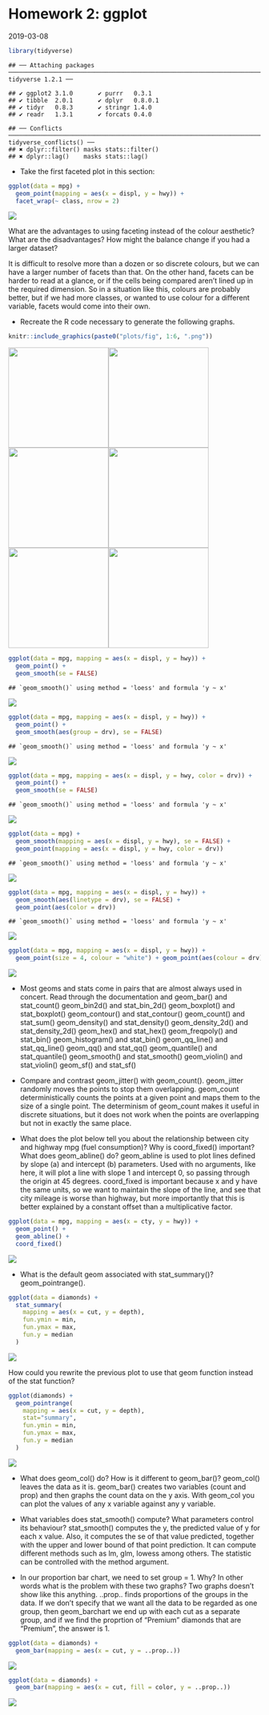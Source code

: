 Homework 2: ggplot
================
2019-03-08

``` r
library(tidyverse)
```

    ## ── Attaching packages ──────────────────────────────────────────────────────────────────────────────────────────────────── tidyverse 1.2.1 ──

    ## ✔ ggplot2 3.1.0       ✔ purrr   0.3.1  
    ## ✔ tibble  2.0.1       ✔ dplyr   0.8.0.1
    ## ✔ tidyr   0.8.3       ✔ stringr 1.4.0  
    ## ✔ readr   1.3.1       ✔ forcats 0.4.0

    ## ── Conflicts ─────────────────────────────────────────────────────────────────────────────────────────────────────── tidyverse_conflicts() ──
    ## ✖ dplyr::filter() masks stats::filter()
    ## ✖ dplyr::lag()    masks stats::lag()

  - Take the first faceted plot in this section:

<!-- end list -->

``` r
ggplot(data = mpg) + 
  geom_point(mapping = aes(x = displ, y = hwy)) + 
  facet_wrap(~ class, nrow = 2)
```

![](index_files/figure-gfm/unnamed-chunk-2-1.png)<!-- -->

What are the advantages to using faceting instead of the colour
aesthetic? What are the disadvantages? How might the balance change if
you had a larger dataset?

It is difficult to resolve more than a dozen or so discrete colours, but
we can have a larger number of facets than that. On the other hand,
facets can be harder to read at a glance, or if the cells being compared
aren’t lined up in the required dimension. So in a situation like this,
colours are probably better, but if we had more classes, or wanted to
use colour for a different variable, facets would come into their own.

  - Recreate the R code necessary to generate the following
graphs.

<!-- end list -->

``` r
knitr::include_graphics(paste0("plots/fig", 1:6, ".png"))
```

<img src="plots/fig1.png" width="200" /><img src="plots/fig2.png" width="200" /><img src="plots/fig3.png" width="200" /><img src="plots/fig4.png" width="200" /><img src="plots/fig5.png" width="200" /><img src="plots/fig6.png" width="200" />

``` r
ggplot(data = mpg, mapping = aes(x = displ, y = hwy)) + 
  geom_point() + 
  geom_smooth(se = FALSE)
```

    ## `geom_smooth()` using method = 'loess' and formula 'y ~ x'

![](index_files/figure-gfm/unnamed-chunk-4-1.png)<!-- -->

``` r
ggplot(data = mpg, mapping = aes(x = displ, y = hwy)) + 
  geom_point() + 
  geom_smooth(aes(group = drv), se = FALSE)
```

    ## `geom_smooth()` using method = 'loess' and formula 'y ~ x'

![](index_files/figure-gfm/unnamed-chunk-5-1.png)<!-- -->

``` r
ggplot(data = mpg, mapping = aes(x = displ, y = hwy, color = drv)) + 
  geom_point() + 
  geom_smooth(se = FALSE)
```

    ## `geom_smooth()` using method = 'loess' and formula 'y ~ x'

![](index_files/figure-gfm/unnamed-chunk-6-1.png)<!-- -->

``` r
ggplot(data = mpg) + 
  geom_smooth(mapping = aes(x = displ, y = hwy), se = FALSE) +
  geom_point(mapping = aes(x = displ, y = hwy, color = drv))
```

    ## `geom_smooth()` using method = 'loess' and formula 'y ~ x'

![](index_files/figure-gfm/unnamed-chunk-7-1.png)<!-- -->

``` r
ggplot(data = mpg, mapping = aes(x = displ, y = hwy)) + 
  geom_smooth(aes(linetype = drv), se = FALSE) +
  geom_point(aes(color = drv))
```

    ## `geom_smooth()` using method = 'loess' and formula 'y ~ x'

![](index_files/figure-gfm/unnamed-chunk-8-1.png)<!-- -->

``` r
ggplot(data = mpg, mapping = aes(x = displ, y = hwy)) + 
  geom_point(size = 4, colour = "white") + geom_point(aes(colour = drv))
```

![](index_files/figure-gfm/unnamed-chunk-9-1.png)<!-- -->

  - Most geoms and stats come in pairs that are almost always used in
    concert. Read through the documentation and geom\_bar() and
    stat\_count() geom\_bin2d() and stat\_bin\_2d() geom\_boxplot() and
    stat\_boxplot() geom\_contour() and stat\_contour() geom\_count()
    and stat\_sum() geom\_density() and stat\_density()
    geom\_density\_2d() and stat\_density\_2d() geom\_hex() and
    stat\_hex() geom\_freqpoly() and stat\_bin() geom\_histogram() and
    stat\_bin() geom\_qq\_line() and stat\_qq\_line() geom\_qq() and
    stat\_qq() geom\_quantile() and stat\_quantile() geom\_smooth() and
    stat\_smooth() geom\_violin() and stat\_violin() geom\_sf() and
    stat\_sf()

  - Compare and contrast geom\_jitter() with geom\_count(). geom\_jitter
    randomly moves the points to stop them overlapping. geom\_count
    deterministically counts the points at a given point and maps them
    to the size of a single point. The determinism of geom\_count makes
    it useful in discrete situations, but it does not work when the
    points are overlapping but not in exactly the same place.

  - What does the plot below tell you about the relationship between
    city and highway mpg (fuel consumption)? Why is coord\_fixed()
    important? What does geom\_abline() do? geom\_abline is used to plot
    lines defined by slope (a) and intercept (b) parameters. Used with
    no arguments, like here, it will plot a line with slope 1 and
    intercept 0, so passing through the origin at 45 degrees.
    coord\_fixed is important because x and y have the same units, so we
    want to maintain the slope of the line, and see that city mileage is
    worse than highway, but more importantly that this is better
    explained by a constant offset than a multiplicative factor.

<!-- end list -->

``` r
ggplot(data = mpg, mapping = aes(x = cty, y = hwy)) +
  geom_point() + 
  geom_abline() +
  coord_fixed()
```

![](index_files/figure-gfm/unnamed-chunk-10-1.png)<!-- -->

  - What is the default geom associated with stat\_summary()?
    geom\_pointrange().

<!-- end list -->

``` r
ggplot(data = diamonds) + 
  stat_summary(
    mapping = aes(x = cut, y = depth),
    fun.ymin = min,
    fun.ymax = max,
    fun.y = median
  )
```

![](index_files/figure-gfm/unnamed-chunk-11-1.png)<!-- -->

How could you rewrite the previous plot to use that geom function
instead of the stat function?

``` r
ggplot(diamonds) +
  geom_pointrange(
    mapping = aes(x = cut, y = depth),
    stat="summary",
    fun.ymin = min,
    fun.ymax = max,
    fun.y = median
  )
```

![](index_files/figure-gfm/unnamed-chunk-12-1.png)<!-- -->

  - What does geom\_col() do? How is it different to geom\_bar()?
    geom\_col() leaves the data as it is. geom\_bar() creates two
    variables (count and prop) and then graphs the count data on the y
    axis. With geom\_col you can plot the values of any x variable
    against any y variable.

  - What variables does stat\_smooth() compute? What parameters control
    its behaviour? stat\_smooth() computes the y, the predicted value of
    y for each x value. Also, it computes the se of that value
    predicted, together with the upper and lower bound of that point
    prediction. It can compute different methods such as lm, glm, lowess
    among others. The statistic can be controlled with the method
    argument.

  - In our proportion bar chart, we need to set group = 1. Why? In other
    words what is the problem with these two graphs? Two graphs doesn’t
    show like this anything. ..prop.. finds proportions of the groups in
    the data. If we don’t specify that we want all the data to be
    regarded as one group, then geom\_barchart we end up with each cut
    as a separate group, and if we find the proprtion of “Premium”
    diamonds that are “Premium”, the answer is 1.

<!-- end list -->

``` r
ggplot(data = diamonds) + 
  geom_bar(mapping = aes(x = cut, y = ..prop..))
```

![](index_files/figure-gfm/unnamed-chunk-13-1.png)<!-- -->

``` r
ggplot(data = diamonds) + 
  geom_bar(mapping = aes(x = cut, fill = color, y = ..prop..))
```

![](index_files/figure-gfm/unnamed-chunk-13-2.png)<!-- -->
